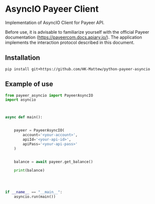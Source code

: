 # AsyncIO Payeer Client

Implementation of AsyncIO Client for Payeer API.

Before use, it is advisable to familiarize yourself with the official Payeer documentation (https://payeercom.docs.apiary.io/). The application implements the interaction protocol described in this document.

## Installation

```
pip install git+https://github.com/HK-Mattew/python-payeer-asyncio
```

## Example of use

```python
from payeer_asyncio import PayeerAsyncIO
import asyncio



async def main():


    payeer = PayeerAsyncIO(
        account='<your-account>',
        apiId='<your-api-id>',
        apiPass='<your-api-pass>'
    )


    balance = await payeer.get_balance()

    print(balance)




if __name__ == "__main__":
    asyncio.run(main())
```